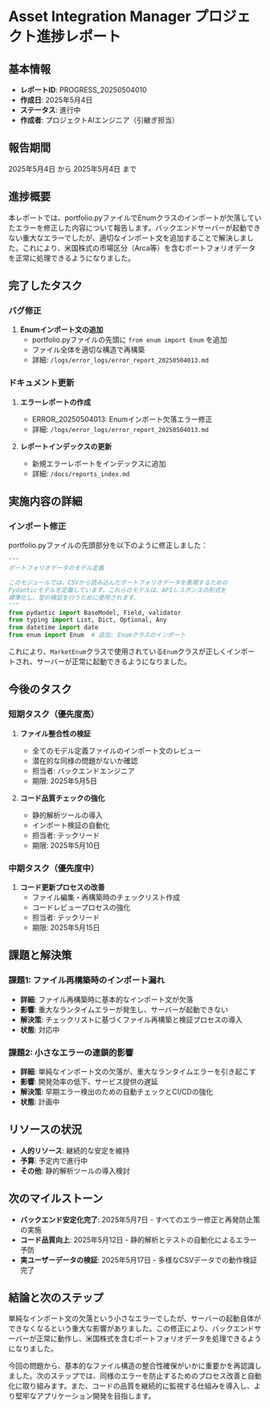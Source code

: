 # Asset Integration Manager プロジェクト進捗レポート

## 基本情報

- **レポートID**: PROGRESS_20250504010
- **作成日**: 2025年5月4日
- **ステータス**: 進行中
- **作成者**: プロジェクトAIエンジニア（引継ぎ担当）

## 報告期間

2025年5月4日 から 2025年5月4日 まで

## 進捗概要

本レポートでは、portfolio.pyファイルでEnumクラスのインポートが欠落していたエラーを修正した内容について報告します。バックエンドサーバーが起動できない重大なエラーでしたが、適切なインポート文を追加することで解決しました。これにより、米国株式の市場区分（Arca等）を含むポートフォリオデータを正常に処理できるようになりました。

## 完了したタスク

### バグ修正

1. **Enumインポート文の追加**
   - portfolio.pyファイルの先頭に `from enum import Enum` を追加
   - ファイル全体を適切な構造で再構築
   - 詳細: `/logs/error_logs/error_report_20250504013.md`

### ドキュメント更新

1. **エラーレポートの作成**
   - ERROR_20250504013: Enumインポート欠落エラー修正
   - 詳細: `/logs/error_logs/error_report_20250504013.md`

2. **レポートインデックスの更新**
   - 新規エラーレポートをインデックスに追加
   - 詳細: `/docs/reports_index.md`

## 実施内容の詳細

### インポート修正

portfolio.pyファイルの先頭部分を以下のように修正しました：

```python
"""
ポートフォリオデータのモデル定義

このモジュールでは、CSVから読み込んだポートフォリオデータを表現するための
Pydanticモデルを定義しています。これらのモデルは、APIレスポンスの形式を
標準化し、型の検証を行うために使用されます。
"""
from pydantic import BaseModel, Field, validator
from typing import List, Dict, Optional, Any
from datetime import date
from enum import Enum  # 追加: Enumクラスのインポート
```

これにより、`MarketEnum`クラスで使用されている`Enum`クラスが正しくインポートされ、サーバーが正常に起動できるようになりました。

## 今後のタスク

### 短期タスク（優先度高）

1. **ファイル整合性の検証**
   - 全てのモデル定義ファイルのインポート文のレビュー
   - 潜在的な同様の問題がないか確認
   - 担当者: バックエンドエンジニア
   - 期限: 2025年5月5日

2. **コード品質チェックの強化**
   - 静的解析ツールの導入
   - インポート検証の自動化
   - 担当者: テックリード
   - 期限: 2025年5月10日

### 中期タスク（優先度中）

1. **コード更新プロセスの改善**
   - ファイル編集・再構築時のチェックリスト作成
   - コードレビュープロセスの強化
   - 担当者: テックリード
   - 期限: 2025年5月15日

## 課題と解決策

### 課題1: ファイル再構築時のインポート漏れ

- **詳細**: ファイル再構築時に基本的なインポート文が欠落
- **影響**: 重大なランタイムエラーが発生し、サーバーが起動できない
- **解決策**: チェックリストに基づくファイル再構築と検証プロセスの導入
- **状態**: 対応中

### 課題2: 小さなエラーの連鎖的影響

- **詳細**: 単純なインポート文の欠落が、重大なランタイムエラーを引き起こす
- **影響**: 開発効率の低下、サービス提供の遅延
- **解決策**: 早期エラー検出のための自動チェックとCI/CDの強化
- **状態**: 計画中

## リソースの状況

- **人的リソース**: 継続的な安定を維持
- **予算**: 予定内で進行中
- **その他**: 静的解析ツールの導入検討

## 次のマイルストーン

- **バックエンド安定化完了**: 2025年5月7日 - すべてのエラー修正と再発防止策の実施
- **コード品質向上**: 2025年5月12日 - 静的解析とテストの自動化によるエラー予防
- **実ユーザーデータの検証**: 2025年5月17日 - 多様なCSVデータでの動作検証完了

## 結論と次のステップ

単純なインポート文の欠落という小さなエラーでしたが、サーバーの起動自体ができなくなるという重大な影響がありました。この修正により、バックエンドサーバーが正常に動作し、米国株式を含むポートフォリオデータを処理できるようになりました。

今回の問題から、基本的なファイル構造の整合性確保がいかに重要かを再認識しました。次のステップでは、同様のエラーを防止するためのプロセス改善と自動化に取り組みます。また、コードの品質を継続的に監視する仕組みを導入し、より堅牢なアプリケーション開発を目指します。
